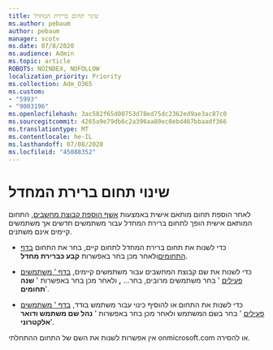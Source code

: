 ```yaml
---
title: שינוי תחום ברירת המחדל
ms.author: pebaum
author: pebaum
manager: scotv
ms.date: 07/8/2020
ms.audience: Admin
ms.topic: article
ROBOTS: NOINDEX, NOFOLLOW
localization_priority: Priority
ms.collection: Adm_O365
ms.custom:
- "5993"
- "9003196"
ms.openlocfilehash: 3ac582f65d00753d78ed75dc2362ed9ae3ac87c0
ms.sourcegitcommit: 4265a9e79db6c2a396aa80ec0ebd467bbaadf366
ms.translationtype: MT
ms.contentlocale: he-IL
ms.lasthandoff: 07/08/2020
ms.locfileid: "45088352"
---
```

# <a name="change-default-domain"></a>שינוי תחום ברירת המחדל

לאחר הוספת תחום מותאם אישית באמצעות [אשף הוספת קבוצת מחשבים](https://portal.office.com/adminportal/home#/Domains/Wizard), התחום המותאם אישית הופך לתחום ברירת המחדל עבור משתמשים חדשים אך משתמשים קיימים אינם משתנים.

- כדי לשנות את תחום ברירת המחדל לתחום קיים, בחר את התחום [בדף התחומים](https://admin.microsoft.com/Adminportal/Home#/Domains)ולאחר מכן בחר באפשרות **קבע כברירת מחדל**.

- כדי לשנות את שם קבוצת המחשבים עבור משתמשים קיימים, [בדף ' משתמשים פעילים](https://admin.microsoft.com/Adminportal/Home#/users) ' בחר משתמשים מרובים, בחר... **,** ולאחר מכן בחר באפשרות ' **שנה תחומים**'.

- כדי לשנות את התחום או להוסיף כינוי עבור משתמש בודד, [בדף ' משתמשים פעילים](https://admin.microsoft.com/Adminportal/Home#/users) ' בחר בשם המשתמש ולאחר מכן בחר באפשרות ' **נהל שם משתמש ודואר אלקטרוני**'.

אין אפשרות לשנות את השם של התחום ההתחלתי onmicrosoft.com או להסירה.